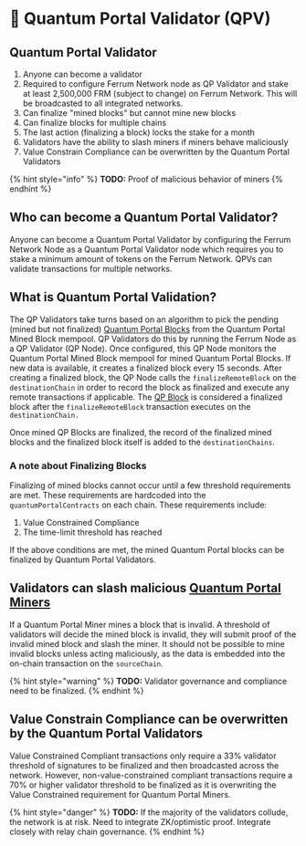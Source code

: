# 📝 Quantum Portal Validator (QPV)

## Quantum Portal Validator

1. Anyone can become a validator
2. Required to configure Ferrum Network node as QP Validator and stake at least 2,500,000 FRM (subject to change) on Ferrum Network. This will be broadcasted to all integrated networks.
3. Can finalize "mined blocks" but cannot mine new blocks
4. Can finalize blocks for multiple chains
5. The last action (finalizing a block) locks the stake for a month
6. Validators have the ability to slash miners if miners behave maliciously
7. Value Constrain Compliance can be overwritten by the Quantum Portal Validators

{% hint style="info" %}
**TODO:** Proof of malicious behavior of miners
{% endhint %}

## Who can become a Quantum Portal Validator?

Anyone can become a Quantum Portal Validator by configuring the Ferrum Network Node as a Quantum Portal Validator node which requires you to stake a minimum amount of tokens on the Ferrum Network. QPVs can validate transactions for multiple networks.

## What is Quantum Portal Validation?

The QP Validators take turns based on an algorithm to pick the pending (mined but not finalized) [Quantum Portal Blocks](quantum-portal-blocks-qpb.md) from the Quantum Portal Mined Block mempool. QP Validators do this by running the Ferrum Node as a QP Validator (QP Node). Once configured, this QP Node monitors the Quantum Portal Mined Block mempool for mined Quantum Portal Blocks. If new data is available, it creates a finalized block every 15 seconds. After creating a finalized block, the QP Node calls the `finalizeRemoteBlock` on the `destinationChain` in order to record the block as finalized and execute any remote transactions if applicable. The [QP Block](quantum-portal-blocks-qpb.md) is considered a finalized block after the `finalizeRemoteBlock` transaction executes on the `destinationChain.`

Once mined QP Blocks are finalized, the record of the finalized mined blocks and the finalized block itself is added to the `destinationChains`.

### A note about Finalizing Blocks

Finalizing of mined blocks cannot occur until a few threshold requirements are met. These requirements are hardcoded into the `quantumPortalContracts` on each chain. These requirements include:

1. Value Constrained Compliance
2. The time-limit threshold has reached&#x20;

If the above conditions are met, the mined Quantum Portal blocks can be finalized by Quantum Portal Validators.

## Validators can slash malicious [Quantum Portal Miners](quantum-portal-miner-qpm.md)

If a Quantum Portal Miner mines a block that is invalid. A threshold of validators will decide the mined block is invalid, they will submit proof of the invalid mined block and slash the miner. It should not be possible to mine invalid blocks unless acting maliciously, as the data is embedded into the on-chain transaction on the `sourceChain`.

{% hint style="warning" %}
**TODO:** Validator governance and compliance need to be finalized.
{% endhint %}

## Value Constrain Compliance can be overwritten by the Quantum Portal Validators

Value Constrained Compliant transactions only require a 33% validator threshold of signatures to be finalized and then broadcasted across the network. However, non-value-constrained compliant transactions require a 70% or higher validator threshold to be finalized as it is overwriting the Value Constrained requirement for Quantum Portal Miners.

{% hint style="danger" %}
**TODO:** If the majority of the validators collude, the network is at risk. Need to integrate ZK/optimistic proof. Integrate closely with relay chain governance.
{% endhint %}
